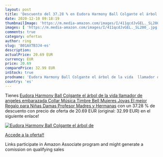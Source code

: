 ```yaml
---
layout: post
title: 'Descuento del 37.28 % en Eudora Harmony Ball Colgante el árbol de'
date: 2020-12-10 09:18:19
thumbnailImage: 'https://m.media-amazon.com/images/I/411qcdJvGEL._SL200_.jpg'
images: [ 'https://m.media-amazon.com/images/I/411qcdJvGEL._SL200_.jpg' ]
comments: true
category: ofertas
author: ring
slug: 'B01AXTB3J4-es'
description:
actualPrice: 20.69 EUR
currency: EUR
price: 20.69
comparePrice: 32.99 EUR
inStock: true
prodname: 'Eudora Harmony Ball Colgante el árbol de la vida  llamador de angeles embarazada  Collar Música Timbre Bell Mujeres Joyas El mejor Regalo para Niñas  Damas  Profesor  Madres y Hermanas'
country: 'es'
---
```


Tienes [Eudora Harmony Ball Colgante el árbol de la vida  llamador de angeles embarazada  Collar Música Timbre Bell Mujeres Joyas El mejor Regalo para Niñas  Damas  Profesor  Madres y Hermanas](https://www.amazon.es/dp/B01AXTB3J4/?tag=tolees-21) con un 37.28 % de descuento con precio de oferta de 20.69 EUR (original: 32.99 EUR) en el siguiente enlace!

[![Eudora Harmony Ball Colgante el árbol de](https://m.media-amazon.com/images/I/411qcdJvGEL._SL200_.jpg)](https://www.amazon.es/dp/B01AXTB3J4/?tag=tolees-21)

[Accede a la oferta!!](https://www.amazon.es/dp/B01AXTB3J4/?tag=tolees-21)

Links participate in Amazon Associate program and might generate a comission on qualifying sales


